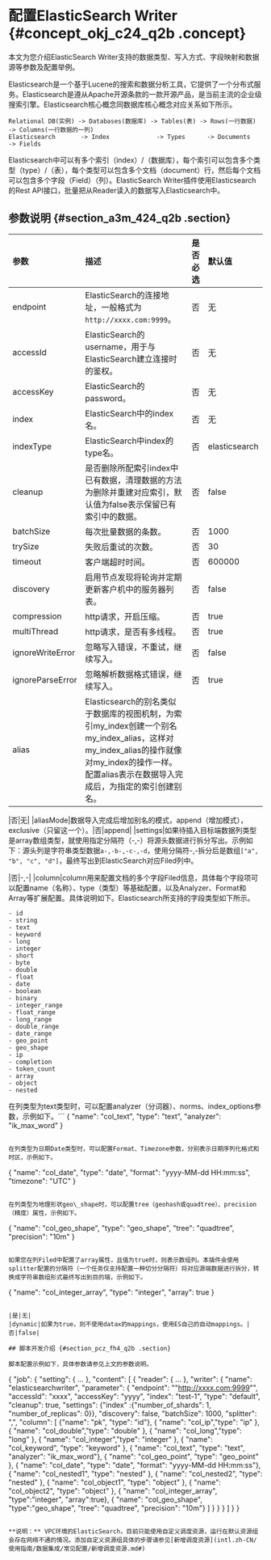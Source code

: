 # 配置ElasticSearch Writer {#concept_okj_c24_q2b .concept}

本文为您介绍ElasticSearch Writer支持的数据类型、写入方式、字段映射和数据源等参数及配置举例。

Elasticsearch是一个基于Lucene的搜索和数据分析工具，它提供了一个分布式服务。Elasticsearch是遵从Apache开源条款的一款开源产品，是当前主流的企业级搜索引擎。Elasticsearch核心概念同数据库核心概念对应关系如下所示。

```
Relational DB(实例) -> Databases(数据库) -> Tables(表) -> Rows(一行数据) -> Columns(一行数据的一列)
Elasticsearch       -> Index             -> Types      -> Documents    -> Fields
```

Elasticsearch中可以有多个索引（index）/（数据库），每个索引可以包含多个类型（type）/（表），每个类型可以包含多个文档（document）行，然后每个文档可以包含多个字段（Field）（列）。ElasticSearch Writer插件使用Elasticsearch的Rest API接口，批量把从Reader读入的数据写入Elasticsearch中。

## 参数说明 {#section_a3m_424_q2b .section}

|参数|描述|是否必选|默认值|
|:-|:-|:---|:--|
|endpoint|ElasticSearch的连接地址，一般格式为`http://xxxx.com:9999`。|否|无|
|accessId|ElasticSearch的username，用于与ElasticSearch建立连接时的鉴权。|否|无|
|accessKey|ElasticSearch的password。|否|无|
|index|ElasticSearch中的index名。|否|无|
|indexType|ElasticSearch中index的type名。|否|elasticsearch|
|cleanup|是否删除所配索引index中已有数据，清理数据的方法为删除并重建对应索引，默认值为false表示保留已有索引中的数据。|否|false|
|batchSize|每次批量数据的条数。|否|1000|
|trySize|失败后重试的次数。|否|30|
|timeout|客户端超时时间。|否|600000|
|discovery|启用节点发现将轮询并定期更新客户机中的服务器列表。|否|false|
|compression|http请求，开启压缩。|否|true|
|multiThread|http请求，是否有多线程。|否|true|
|ignoreWriteError|忽略写入错误，不重试，继续写入。|否|false|
|ignoreParseError|忽略解析数据格式错误，继续写入。|否|true|
|alias|Elasticsearch的别名类似于数据库的视图机制，为索引my\_index创建一个别名my\_index\_alias，这样对my\_index\_alias的操作就像对my\_index的操作一样。配置alias表示在数据导入完成后，为指定的索引创建别名。

|否|无|
|aliasMode|数据导入完成后增加别名的模式，append（增加模式），exclusive（只留这一个）。|否|append|
|settings|如果待插入目标端数据列类型是array数组类型，就使用指定分隔符（-,-）将源头数据进行拆分写出。示例如下：源头列是字符串类型数据`a-,-b-,-c-,-d`，使用分隔符-,-拆分后是数组`["a", "b", "c", "d"]`，最终写出到ElasticSearch对应Filed列中。

|否|-,-|
|column|column用来配置文档的多个字段Filed信息，具体每个字段项可以配置name（名称）、type（类型）等基础配置，以及Analyzer、Format和Array等扩展配置。具体说明如下。Elasticsearch所支持的字段类型如下所示。

```
- id
- string
- text
- keyword
- long
- integer
- short
- byte
- double
- float
- date
- boolean
- binary
- integer_range
- float_range
- long_range
- double_range
- date_range
- geo_point
- geo_shape
- ip
- completion
- token_count
- array
- object
- nested
```

在列类型为text类型时，可以配置analyzer（分词器）、norms、index\_options参数，示例如下。```
{
        "name": "col_text",
        "type": "text",
        "analyzer": "ik_max_word"
    }
```

在列类型为日期Date类型时，可以配置Format、Timezone参数，分别表示日期序列化格式和时区，示例如下。

```
{
        "name": "col_date",
        "type": "date",
        "format": "yyyy-MM-dd HH:mm:ss",
        "timezone": "UTC"
    }
```

在列类型为地理形状geo\_shape时，可以配置tree（geohash或quadtree）、precision（精度）属性，示例如下。

```
{
        "name": "col_geo_shape",
        "type": "geo_shape",
        "tree": "quadtree",
        "precision": "10m"
    }
```

如果您在列Filed中配置了array属性，且值为true时，则表示数组列。本插件会使用splitter配置的分隔符（一个任务仅支持配置一种切分分隔符）将对应源端数据进行拆分，转换成字符串数组形式最终写出到目的端，示例如下。

```
{
        "name": "col_integer_array",
        "type": "integer",
        "array": true
    }
```

|是|无|
|dynamic|如果为true，则不使用datax的mappings，使用ES自己的自动mappings。|否|false|

## 脚本开发介绍 {#section_pcz_fh4_q2b .section}

脚本配置示例如下，具体参数请参见上文的参数说明。

```
{
  "job": {
    "setting": {
      ...
    },
    "content": [
      {
        "reader": {
          ...
        },
        "writer": {
          "name": "elasticsearchwriter",
          "parameter": {
            "endpoint": ""http://xxxx.com:9999"",
            "accessId": "xxxx",
            "accessKey": "yyyy",
            "index": "test-1",
            "type": "default",
            "cleanup": true,
            "settings": {"index" :{"number_of_shards": 1, "number_of_replicas": 0}},
            "discovery": false,
            "batchSize": 1000,
            "splitter": ",",
            "column": [
              {"name": "pk", "type": "id"},
              { "name": "col_ip","type": "ip" },
              { "name": "col_double","type": "double" },
              { "name": "col_long","type": "long" },
              { "name": "col_integer","type": "integer" },
              { "name": "col_keyword", "type": "keyword" },
              { "name": "col_text", "type": "text", "analyzer": "ik_max_word"},
              { "name": "col_geo_point", "type": "geo_point" },
              { "name": "col_date", "type": "date", "format": "yyyy-MM-dd HH:mm:ss"},
              { "name": "col_nested1", "type": "nested" },
              { "name": "col_nested2", "type": "nested" },
              { "name": "col_object1", "type": "object" },
              { "name": "col_object2", "type": "object" },
              { "name": "col_integer_array", "type":"integer", "array":true},
              { "name": "col_geo_shape", "type":"geo_shape", "tree": "quadtree", "precision": "10m"}
            ]
          }
        }
      }
    ]
  }
}
```

**说明：** VPC环境的ElasticSearch，目前只能使用自定义调度资源，运行在默认资源组会存在网络不通的情况。添加自定义资源组具体的步骤请参见[新增调度资源](intl.zh-CN/使用指南/数据集成/常见配置/新增调度资源.md#)

